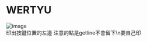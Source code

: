 # WERTYU  
![image](https://github.com/10360555iamnn/UVAdataset/assets/95529963/2e6d63f3-b03d-4932-b7c9-aa1d101ea9f0)  
印出按鍵位置的左邊
注意的點是getline不會留下\n要自己印
